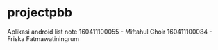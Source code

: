 # projectpbb

Aplikasi android list note
160411100055 - Miftahul Choir
160411100084 - Friska Fatmawatiningrum
